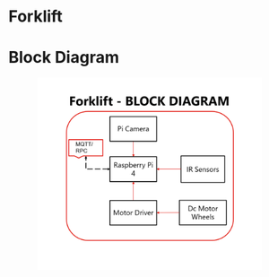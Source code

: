 # Forklift

# Block Diagram

<p align="center">
  <img src="../pictures/forklift.png" alt="Forklift" width="400" height="auto">
</p>